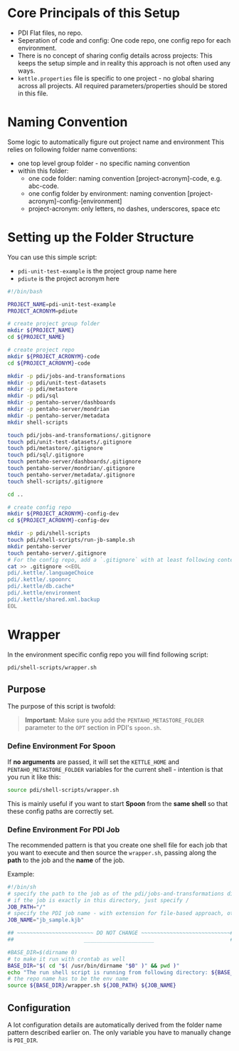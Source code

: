 # Core Principals of this Setup

- PDI Flat files, no repo.
- Seperation of code and config: One code repo, one config repo for each environment.
- There is no concept of sharing config details across projects: This keeps the setup simple and in reality this approach is not often used any ways.
- `kettle.properties` file is specific to one project - no global sharing across all projects. All required parameters/properties should be stored in this file.

# Naming Convention

Some logic to automatically figure out project name and environment
This relies on following folder name conventions:

- one top level group folder - no specific naming convention
- within this folder:
  - one code folder: naming convention [project-acronym]-code, e.g. abc-code.
  - one config folder by environment: naming convention [project-acronym]-config-[environment]
  - project-acronym: only letters, no dashes, underscores, space etc 

# Setting up the Folder Structure

You can use this simple script:

- `pdi-unit-test-example` is the project group name here
- `pdiute` is the project acronym here

```bash
#!/bin/bash

PROJECT_NAME=pdi-unit-test-example
PROJECT_ACRONYM=pdiute

# create project group folder
mkdir ${PROJECT_NAME}
cd ${PROJECT_NAME}

# create project repo
mkdir ${PROJECT_ACRONYM}-code
cd ${PROJECT_ACRONYM}-code

mkdir -p pdi/jobs-and-transformations
mkdir -p pdi/unit-test-datasets
mkdir -p pdi/metastore
mkdir -p pdi/sql
mkdir -p pentaho-server/dashboards
mkdir -p pentaho-server/mondrian
mkdir -p pentaho-server/metadata
mkdir shell-scripts

touch pdi/jobs-and-transformations/.gitignore
touch pdi/unit-test-datasets/.gitignore
touch pdi/metastore/.gitignore
touch pdi/sql/.gitignore
touch pentaho-server/dashboards/.gitignore
touch pentaho-server/mondrian/.gitignore
touch pentaho-server/metadata/.gitignore
touch shell-scripts/.gitignore

cd ..

# create config repo
mkdir ${PROJECT_ACRONYM}-config-dev
cd ${PROJECT_ACRONYM}-config-dev

mkdir -p pdi/shell-scripts
touch pdi/shell-scripts/run-jb-sample.sh
mkdir pentaho-server
touch pentaho-server/.gitignore
# For the config repo, add a `.gitignore` with at least following content:
cat >> .gitignore <<EOL
pdi/.kettle/.languageChoice
pdi/.kettle/.spoonrc
pdi/.kettle/db.cache*
pdi/.kettle/environment
pdi/.kettle/shared.xml.backup
EOL
```


# Wrapper

In the environment specific config repo you will find following script: 

```
pdi/shell-scripts/wrapper.sh
```

## Purpose

The purpose of this script is twofold:

> **Important**: Make sure you add the `PENTAHO_METASTORE_FOLDER` parameter to the `OPT` section in PDI's `spoon.sh`.

### Define Environment For Spoon

If **no arguments** are passed, it will set the `KETTLE_HOME` and `PENTAHO_METASTORE_FOLDER` variables for the current shell - intention is that you run it like this:

```bash
source pdi/shell-scripts/wrapper.sh
```

This is mainly useful if you want to start **Spoon** from the **same shell** so that these config paths are correctly set.

### Define Environment For PDI Job

The recommended pattern is that you create one shell file for each job that you want to execute and then source the `wrapper.sh`, passing along the **path** to the job and the **name** of the job.

Example:

```bash
#!/bin/sh
# specify the path to the job as of the pdi/jobs-and-transformations directory
# if the job is exactly in this directory, just specify /
JOB_PATH="/"
# specify the PDI job name - with extension for file-based approach, otherwise without
JOB_NAME="jb_sample.kjb"

## ~~~~~~~~~~~~~~~~~~~~~~~~ DO NOT CHANGE ~~~~~~~~~~~~~~~~~~~~~~~~~~~~##
##                      ______________________                        ##

#BASE_DIR=$(dirname 0)
# to make it run with crontab as well
BASE_DIR="$( cd "$( /usr/bin/dirname "$0" )" && pwd )"
echo "The run shell script is running from following directory: ${BASE_DIR}"
# the repo name has to be the env name
source ${BASE_DIR}/wrapper.sh ${JOB_PATH} ${JOB_NAME}
```

## Configuration

A lot configuration details are automatically derived from the folder name pattern described earlier on. The only variable you have to manually change is `PDI_DIR`.
